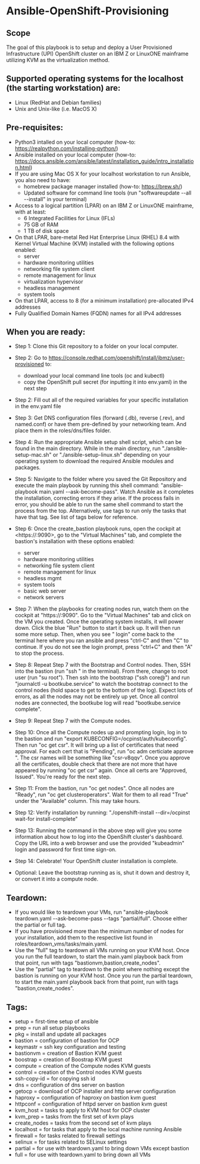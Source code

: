# Ansible-OpenShift-Provisioning

## Scope

The goal of this playbook is to setup and deploy a User Provisioned Infrastructure (UPI) OpenShift cluster on an IBM Z or LinuxONE mainframe utilizing KVM as the virtualization method.

## Supported operating systems for the localhost (the starting workstation) are: 
* Linux (RedHat and Debian families)
* Unix and Unix-like (i.e. MacOS X)

## Pre-requisites:

* Python3 intalled on your local computer (how-to: https://realpython.com/installing-python/)
* Ansible installed on your local computer  (how-to: https://docs.ansible.com/ansible/latest/installation_guide/intro_installation.html)
* If you are using Mac OS X for your localhost workstation to run Ansible, you also need to have: 
    * homebrew package manager installed (how-to: https://brew.sh/)
    * Updated software for command line tools (run "softwareupdate --all --install" in your terminal)
* Access to a logical partition (LPAR) on an IBM Z or LinuxONE mainframe, with at least:
    * 6 Integrated Facilities for Linux (IFLs)
    * 75 GB of RAM
    * 1 TB of disk space
* On that LPAR, bare-metal Red Hat Enterprise Linux (RHEL) 8.4 with Kernel Virtual Machine (KVM) installed with the following options enabled:
    * server
    * hardware monitoring utilities
    * networking file system client
    * remote management for linux
    * virtualization hypervisor
    * headless management
    * system tools
* On that LPAR, access to 8 (for a minimum installation) pre-allocated IPv4 addresses
* Fully Qualified Domain Names (FQDN) names for all IPv4 addresses

## When you are ready:

* Step 1: Clone this Git repository to a folder on your local computer.
* Step 2: Go to <https://console.redhat.com/openshift/install/ibmz/user-provisioned> to:
     * download your local command line tools (oc and kubectl)
     * copy the OpenShift pull secret (for inputting it into env.yaml) in the next step
* Step 2: Fill out all of the required variables for your specific installation in the env.yaml file
* Step 3: Get DNS configuration files (forward (.db), reverse (.rev), and named.conf) or have them pre-defined by your networking team. And place them in the roles/dns/files folder.
* Step 4: Run the appropriate Ansible setup shell script, which can be found in the main directory. While in the main directory, run "./ansible-setup-mac.sh" or "./ansible-setup-linux.sh" depending on your operating system to download the required Ansible modules and packages.
* Step 5: Navigate to the folder where you saved the Git Repository and execute the main playbook by running this shell command: "ansible-playbook main.yaml --ask-become-pass". Watch Ansible as it completes the installation, correcting errors if they arise. If the process fails in error, you should be able to run the same shell command to start the process from the top. Alternatively, use tags to run only the tasks that have that tag. See list of tags below for reference.
* Step 6: Once the create_bastion playbook runs, open the cockpit at <https://<your kvm_host IP address>:9090>, go to the "Virtual Machines" tab, and complete the bastion's installation with these options enabled:
     * server
     * hardware monitoring utilities
     * networking file system client
     * remote management for linux
     * headless mgmt
     * system tools
     * basic web server
     * network servers
* Step 7: When the playbooks for creating nodes run, watch them on the cockpit at "https://<your kvm_host IP address>:9090". Go to the "Virtual Machines" tab and click on the VM you created. Once the operating system installs, it will power down. Click the blue "Run" button to start it back up. It will then run some more setup. Then, when you see "<node-name> login" come back to the terminal here where you ran ansible and press "ctrl-C" and then "C" to continue. If you do not see the login prompt, press "ctrl+C" and then "A" to stop the process.
* Step 8: Repeat Step 7 with the Bootstrap and Control nodes. Then, SSH into the bastion (run "ssh <your bastion IP address>" in the terminal). From there, change to root user (run "su root"). Then ssh into the bootstrap ("ssh core@<your bootstrap IP address>") and run "journalctl -u bootkube.service" to watch the bootstrap connect to the control nodes (hold space to get to the bottom of the log). Expect lots of errors, as all the nodes may not be entirely up yet. Once all control nodes are connected, the bootkube log will read "bootkube.service complete".
* Step 9: Repeat Step 7 with the Compute nodes. 
* Step 10: Once all the Compute nodes up and prompting login, log in to the bastion and run "export KUBECONFIG=/ocpinst/auth/kubeconfig". Then run "oc get csr". It will bring up a list of certificates that need approval. For each cert that is "Pending", run "oc adm certiciate approve <csr name>". The csr names will be something like "csr-v8qqv". Once you approve all the certificates, double check that there are not more that have appeared by running "oc get csr" again. Once all certs are "Approved, Issued". You're ready for the next step.
* Step 11: From the bastion, run "oc get nodes". Once all nodes are "Ready", run "oc get clusteroperators". Wait for them to all read "True" under the "Available" column. This may take hours.
* Step 12: Verify installation by running: "./openshift-install --dir=/ocpinst wait-for install-complete"
* Step 13: Running the command in the above step will give you some information about how to log into the OpenShift cluster's dashboard. Copy the URL into a web browser and use the provided "kubeadmin" login and password for first time sign-on.
* Step 14: Celebrate! Your OpenShift cluster installation is complete.

* Optional: Leave the bootstrap running as is, shut it down and destroy it, or convert it into a compute node.

## Teardown: 
* If you would like to teardown your VMs, run "ansible-playbook teardown.yaml --ask-become-pass --tags "partial/full". Choose either the partial or full tag.
* If you have provisioned more than the minimum number of nodes for your installation, add them to the respective list found in roles/teardown_vms/tasks/main.yaml.
* Use the "full" tag to teardown all VMs running on your KVM host. Once you run the full teardown, to start the main.yaml playbook back from that point, run with tags "bastionvm,bastion,create_nodes".
* Use the "partial" tag to teardown to the point where nothing except the bastion is running on your KVM host. Once you run the partial teardown, to start the main.yaml playbook back from that point, run with tags "bastion,create_nodes".

## Tags:

* setup = first-time setup of ansible
* prep = run all setup playbooks
* pkg = install and update all packages
* bastion = configuration of bastion for OCP
* keymastr = ssh key configuration and testing
* bastionvm = creation of Bastion KVM guest
* boostrap = creation of Boostrap KVM guest
* compute = creation of the Compute nodes KVM guests
* control = creation of the Control nodes KVM guests
* ssh-copy-id = for copying ssh id
* dns = configuration of dns server on bastion
* getocp = download of OCP installer and http server configuration
* haproxy = configuration of haproxy on bastion kvm guest
* httpconf = configuration of httpd server on bastion kvm guest
* kvm_host = tasks to apply to KVM host for OCP cluster
* kvm_prep = tasks from the first set of kvm plays
* create_nodes = tasks from the second set of kvm plays
* localhost = for tasks that apply to the local machine running Ansible
* firewall = for tasks related to firewall settings
* selinux = for tasks related to SELinux settings
* partial = for use with teardown.yaml to bring down VMs except bastion
* full = for use with teardown.yaml to bring down all VMs
